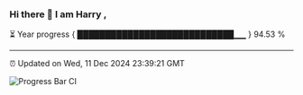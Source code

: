 ### Hi there 👋 I am Harry , 

⏳ Year progress { ████████████████████████████▁▁ } 94.53 %

---

⏰ Updated on Wed, 11 Dec 2024 23:39:21 GMT

![Progress Bar CI](https://github.com/duykhang68/duykhang68/workflows/Progress%20Bar%20CI/badge.svg)
